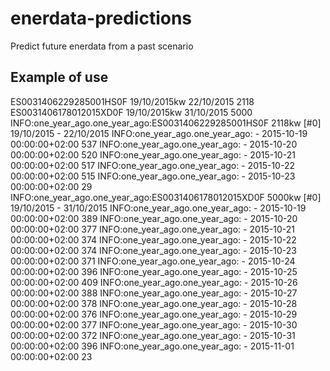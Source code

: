 # enerdata-predictions
Predict future enerdata from a past scenario

## Example of use

ES0031406229285001HS0F 19/10/2015kw 22/10/2015 2118
ES0031406178012015XD0F 19/10/2015kw 31/10/2015 5000
INFO:one_year_ago.one_year_ago:ES0031406229285001HS0F 2118kw [#0] 19/10/2015 - 22/10/2015
INFO:one_year_ago.one_year_ago:  - 2015-10-19 00:00:00+02:00 537
INFO:one_year_ago.one_year_ago:  - 2015-10-20 00:00:00+02:00 520
INFO:one_year_ago.one_year_ago:  - 2015-10-21 00:00:00+02:00 517
INFO:one_year_ago.one_year_ago:  - 2015-10-22 00:00:00+02:00 515
INFO:one_year_ago.one_year_ago:  - 2015-10-23 00:00:00+02:00 29
INFO:one_year_ago.one_year_ago:ES0031406178012015XD0F 5000kw [#0] 19/10/2015 - 31/10/2015
INFO:one_year_ago.one_year_ago:  - 2015-10-19 00:00:00+02:00 389
INFO:one_year_ago.one_year_ago:  - 2015-10-20 00:00:00+02:00 377
INFO:one_year_ago.one_year_ago:  - 2015-10-21 00:00:00+02:00 374
INFO:one_year_ago.one_year_ago:  - 2015-10-22 00:00:00+02:00 374
INFO:one_year_ago.one_year_ago:  - 2015-10-23 00:00:00+02:00 371
INFO:one_year_ago.one_year_ago:  - 2015-10-24 00:00:00+02:00 396
INFO:one_year_ago.one_year_ago:  - 2015-10-25 00:00:00+02:00 409
INFO:one_year_ago.one_year_ago:  - 2015-10-26 00:00:00+02:00 388
INFO:one_year_ago.one_year_ago:  - 2015-10-27 00:00:00+02:00 378
INFO:one_year_ago.one_year_ago:  - 2015-10-28 00:00:00+02:00 376
INFO:one_year_ago.one_year_ago:  - 2015-10-29 00:00:00+02:00 377
INFO:one_year_ago.one_year_ago:  - 2015-10-30 00:00:00+02:00 372
INFO:one_year_ago.one_year_ago:  - 2015-10-31 00:00:00+02:00 396
INFO:one_year_ago.one_year_ago:  - 2015-11-01 00:00:00+02:00 23


